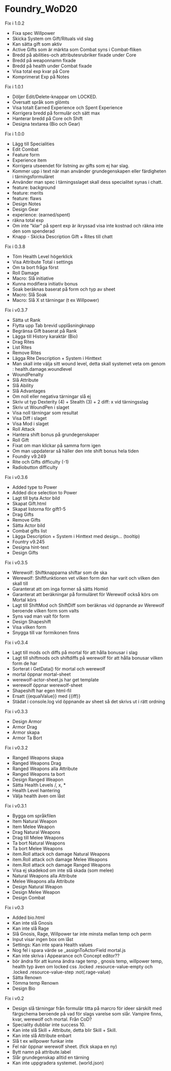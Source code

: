 # Foundry_WoD20

Fix i 1.0.2
- Fixa spec Willpower
- Skicka System om Gift/Rituals vid slag
- Kan sätta gift som aktiv
- Active Gifts som är märkta som Combat syns i Combat-fliken
- Bredd på abilities-och attributesrubriker fixade under Core
- Bredd på weaponnamn fixade
- Bredd på health under Combat fixade
- Visa total exp kvar på Core
- Komprimerat Exp på Notes

Fix i 1.0.1
- Döljer Edit/Delete-knappar om LOCKED.
- Översatt språk som glömts
- Visa totalt Earned Experience och Spent Experience
- Korrigera bredd på formulär och sätt max
- Hanterar bredd på Core och Shift
- Designa textarea (Bio och Gear)

Fix i 1.0.0
- Lägg till Specialities
- Edit Combat
- Feature form
- Experience item
- Korrigera utseendet för listning av gifts som ej har slag.
- Kommer upp i text när man använder grundegenskapen eller färdigheten i tärningsformuläret
- Använder man spec i tärningsslaget skall dess specialitet synas i chatt.
- feature: background
- feature: merits
- feature: flaws
- Design Notes
- Design Gear
- experience: (earned/spent)
- räkna total exp
- Om inte "klar" på spent exp är ikryssad visa inte kostnad och räkna inte den som spenderad
- Knapp - Skicka Description Gift + Rites till chatt

Fix i 0.3.8
- Töm Health Level högerklick
- Visa Attribute Total i settings
- Om ta bort fråga först
- Roll Damage
- Macro: Slå initiative
- Kunna modifiera initiativ bonus
- Soak beräknas baserat på form och typ av sheet
- Macro: Slå Soak
- Macro: Slå X st tärningar (t ex Willpower)

Fix i v0.3.7
- Sätta ut Rank
- Flytta upp Tab brevid upplåsningknapp
- Begränsa Gift baserat på Rank
- Lägga till History karaktär (Bio)
- Drag Rites
- List Rites
- Remove Rites
- Lägga Rite Description + System i Hinttext
- Man skall inte välja sitt wound level, detta skall systemet veta om genom : health.damage.woundlevel
- WoundPenalty
- Slå Attribute
- Slå Ability
- Slå Advantages
- Om noll eller negativa tärningar slå ej
- Skriv ut typ Dexterity (4) + Stealth (3) + 2 diff: x vid tärningsslag
- Skriv ut WoundPen i slaget
- Visa noll tärningar som resultat
- Visa Diff i slaget
- Visa Mod i slaget
- Roll Attack
- Hantera shift bonus på grundegenskaper
- Roll Gift
- Fixat om man klickar på samma form igen
- Om man uppdaterar så häller den inte shift bonus hela tiden
- Foundry v9.249
- Rite och Gifts difficulty (-1)
- Radiobutton difficulty

Fix i v0.3.6
- Added type to Power
- Added dice selection to Power
- Lagt till byta Actor bild
- Skapat Gift.html
- Skapat listorna för gift1-5
- Drag Gifts
- Remove Gifts
- Sätta Actor bild
- Combat gifts list
- Lägga Description + System i Hinttext med design... (tooltip)
- Fountry v9.245
- Designa hint-text
- Design Gifts

Fix i v0.3.5
- Werewolf: Shiftknapparna shiftar som de ska
- Werewolf: Shiftfunktionen vet vilken form den har varit och vilken den skall till
- Garanterat att om inga former så sätts Homid
- Garanterat att beräkningar på formuläret för Werewolf också körs om Mortal körs
- Lagt till ShiftMod och ShiftDiff som beräknas vid öppnande av Werewolf beroende vilken form som valts
- Syns vad man valt för form
- Design Shapeshift
- Visa vilken form
- Snygga till var formikonen finns

Fix i v0.3.4
- Lagt till mods och diffs på mortal för att hålla bonusar i slag
- Lagt till shiftmods och shiftdiffs på werewolf för att hålla bonusar vilken form de har
- Sorterat i GetData() för mortal och werewolf
- mortal öppnar mortal-sheet
- werewolf-actor-sheet.js har get template
- werewolf öppnar werewolf-sheet
- Shapeshift har egen html-fil
- Ersatt {{equalValue}} med {{iff}}
- Städat i console.log vid öppnande av sheet så det skrivs ut i rätt ordning

Fix i v0.3.3
- Design Armor
- Armor Drag
- Armor skapa
- Armor Ta Bort

Fix i v0.3.2
- Ranged Weapons skapa
- Ranged Weapons Drag
- Ranged Weapons alla Attribute
- Ranged Weapons ta bort
- Design Ranged Weapon
- Sätta Health Levels /, x, *
- Health Level hantering
- Välja health även om låst

Fix i v0.3.1
- Bygga om språkfilen
- Item Natural Weapon
- Item Melee Weapon
- Drag Natural Weapons
- Drag till Melee Weapons
- Ta bort Natural Weapons
- Ta bort Melee Weapons
- item.Roll attack och damage Natural Weapons
- item.Roll attack och damage Melee Weapons
- item.Roll attack och damage Ranged Weapons
- Visa ej skadekod om inte slå skada (som melee)
- Natural Weapons alla Attribute
- Melee Weapons alla Attribute
- Design Natural Weapon
- Design Melee Weapon
- Design Combat

Fix i v0.3
- Added bio.html
- Kan inte slå Gnosis
- Kan inte slå Rage
- Slå Gnosis, Rage, Willpower tar inte minsta mellan temp och perm
- Input visar ingen box om låst
- Settings: Kan inte spara Health values
- Nog fel i spara värde se _assignToActorField mortal.js
- Kan inte skriva i Appearance och Concept editor??
- bör ändra för att kunna ändra rage temp , gnosis temp, willpower temp, health typ även om locked css .locked .resource-value-empty och .locked .resource-value-step :not(.rage-value) 
- Sätta Renown
- Tömma temp Renown
- Design Bio

Fix i v0.2
- Design slå tärningar från formulär titta på marcro för ideer särskilt med färgschema beroende på vad för slags varelse som slår. Vampire finns, kvar, werewolf och mortal. Från CoD?
- Speciality dubblar inte success 10.
- Kan inte slå Skill + Attribute, detta blir Skill + Skill.
- Kan inte slå Attribute enbart
- Slå t ex willpower funkar inte
- Fel när öppnar werewolf sheet. (fick skapa en ny)
- Bytt namn på attribute.label
- Slår grundegenskap alltid en tärning
- Kan inte uppgradera systemet. (world.json)















